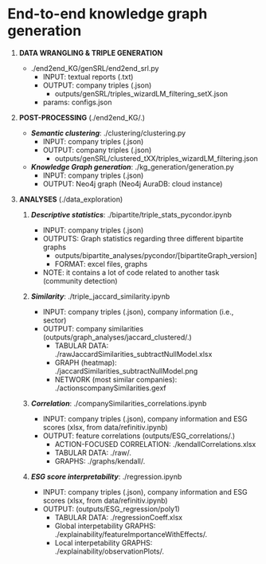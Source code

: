 # End-to-end knowledge graph generation
1) **DATA WRANGLING & TRIPLE GENERATION**
    - ./end2end_KG/genSRL/end2end_srl.py
        - INPUT: textual reports (.txt)
        - OUTPUT: company triples (.json) 
            - outputs/genSRL/triples_wizardLM_filtering_setX.json
        - params: configs.json

2) **POST-PROCESSING** (./end2end_KG/.)
    - ***Semantic clustering***: ./clustering/clustering.py
        - INPUT: company triples (.json)
        - OUTPUT: company triples (.json) 
            -  outputs/genSRL/clustered_tXX/triples_wizardLM_filtering.json
    - ***Knowledge Graph generation***: ./kg_generation/generation.py
        - INPUT: company triples (.json)
        - OUTPUT: Neo4j graph (Neo4j AuraDB: cloud instance)

3) **ANALYSES** (./data_exploration)
    1) ***Descriptive statistics***: ./bipartite/triple_stats_pycondor.ipynb
        - INPUT: company triples (.json) 
        - OUTPUTS: Graph statistics regarding three different bipartite graphs
            - outputs/bipartite_analyses/pycondor/[bipartiteGraph_version]
            - FORMAT: excel files, graphs
        - NOTE: it contains a lot of code related to another task (community detection)

    2) ***Similarity***: ./triple_jaccard_similarity.ipynb
        - INPUT: company triples (.json), company information (i.e., sector)
        - OUTPUT: company similarities (outputs/graph_analyses/jaccard_clustered/.)
            - TABULAR DATA: ./rawJaccardSimilarities_subtractNullModel.xlsx
            - GRAPH (heatmap): ./jaccardSimilarities_subtractNullModel.png
            - NETWORK (most similar companies): ./actionscompanySimilarities.gexf

    3) ***Correlation***: ./companySimilarities_correlations.ipynb
        - INPUT: company triples (.json), company information and ESG scores (xlsx, from data/refinitiv.ipynb)
        - OUTPUT: feature correlations (outputs/ESG_correlations/.)
            - ACTION-FOCUSED CORRELATION: ./kendallCorrelations.xlsx
            - TABULAR DATA: ./raw/. 
            - GRAPHS: ./graphs/kendall/.

    4) ***ESG score interpretability***: ./regression.ipynb
        - INPUT: company triples (.json), company information and ESG scores (xlsx, from data/refinitiv.ipynb)
        - OUTPUT: (outputs/ESG_regression/poly1)
            - TABULAR DATA: ./regressionCoeff.xlsx
            - Global interpetability GRAPHS: ./explainability/featureImportanceWithEffects/.
            - Local interpetability GRAPHS: ./explainability/observationPlots/.
